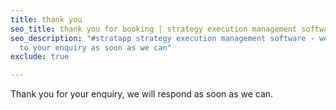 ```yaml
---
title: thank you
seo_title: thank you for booking | strategy execution management software
seo_description: "#stratapp strategy execution management software - we will respond
  to your enquiry as soon as we can"
exclude: true

---
```

Thank you for your enquiry, we will respond as soon as we can.
